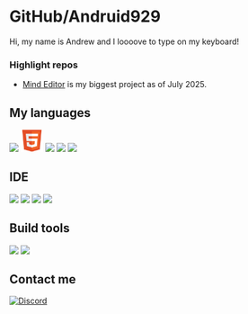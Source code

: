 # GitHub/Andruid929

Hi, my name is Andrew and I loooove to type on my keyboard!

### Highlight repos

- [Mind Editor](https://github.com/Andruid929/mind-android) is my biggest project as of July 2025.
  
## My languages

<p align="left">
  <img src="https://cdn.jsdelivr.net/gh/devicons/devicon/icons/java/java-original.svg" width="40"/>
  <img src="https://github.com/devicons/devicon/blob/v2.15.1/icons/html5/html5-original.svg" width="40"/>
  <img src="https://cdn.jsdelivr.net/gh/devicons/devicon/icons/javascript/javascript-original.svg" width="40"/>
  <img src="https://cdn.jsdelivr.net/gh/devicons/devicon/icons/css3/css3-original.svg" width="40"/>
  <img src="https://cdn.jsdelivr.net/gh/devicons/devicon/icons/php/php-original.svg" width="40"/>
</p>

## IDE

<p align="left">
  <img src="https://cdn.jsdelivr.net/gh/devicons/devicon/icons/intellij/intellij-original.svg" width="40"/>
  <img src="https://cdn.jsdelivr.net/gh/devicons/devicon/icons/vscode/vscode-original.svg" width="40"/>
  <img src="https://cdn.jsdelivr.net/gh/devicons/devicon/icons/androidstudio/androidstudio-original.svg" width="40"/>
  <img src="https://cdn.jsdelivr.net/gh/devicons/devicon/icons/webstorm/webstorm-original.svg" width="40"/>
</p>

## Build tools

<p aligh="left">
  <img src="https://cdn.jsdelivr.net/gh/devicons/devicon/icons/maven/maven-original.svg" width="40"/>
  <img src="https://cdn.jsdelivr.net/gh/devicons/devicon/icons/gradle/gradle-original.svg" width="40"/>
</p>

## Contact me

[![Discord](https://cdn.jsdelivr.net/gh/devicons/devicon/icons/discordjs/discordjs-original.svg)](https://discord.com/users/801572193711685632)

<!---
Andruid929/Andruid929 is a ✨ special ✨ repository because its `README.md` (this file) appears on your GitHub profile.
You can click the Preview link to take a look at your changes.
--->
